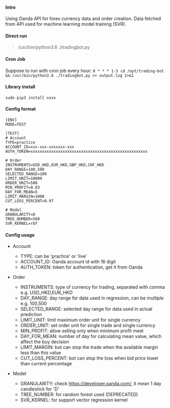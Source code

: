 #### Intro
Using Oanda API for forex currency data and order creation.
Data fetched from API used for machine learning model training (SVR).

#### Direct run
> /usr/bin/python3.6 ./tradingbot.py

#### Cron Job
Suppose to run with cron job every hour:
`0 * * * 1-5 cd /opt/trading-bot && /usr/bin/python3.6 ./tradingbot.py >> output.log 2>&1`

#### Library install
`sudo pip3 install xxxx`

#### Config format
```
[ENV]
MODE=TEST

[TEST]
# Account
TYPE=practice
ACCOUNT_ID=xxx-xxx-xxxxxxx-xxx
AUTH_TOKEN=xxxxxxxxxxxxxxxxxxxxxxxxxxxxxxxxxxxxxxxxxxxxxxxxxxx

# Order
INSTRUMENTS=USD_HKD,EUR_HKD,GBP_HKD,CHF_HKD
DAY_RANGE=100,500
SELECTED_RANGE=100
LIMIT_UNIT=10000
ORDER_UNIT=500
MIN_PROFIT=0.03
DAY_FOR_MEAN=5
LIMIT_MARGIN=1000
CUT_LOSS_PERCENT=0.97

# Model
GRANULARITY=D
TREE_NUMBER=500
SVR_KERNEL=rbf
```

#### Config usage
- Account
    - TYPE: can be 'practice' or 'live'
    - ACCOUNT_ID: Oanda account id with 16 digit
    - AUTH_TOKEN: token for authentication, get it from Oanda

- Order
    - INSTRUMENTS: type of currency for trading, separated with comma e.g. USD_HKD,EUR_HKD
    - DAY_RANGE: day range for data used in regression, can be multiple e.g. 100,500 
    - SELECTED_RANGE: selected day range for data used in actual prediction
    - LIMIT_UNIT: limit maximum order unit for single currency
    - ORDER_UNIT: set order unit for single trade and single currency
    - MIN_PROFIT: allow selling only when minimum profit meet
    - DAY_FOR_MEAN: number of day for calculating mean value, which affect the buy decision
    - LIMIT_MARGIN: bot can stop the trade when the available margin less than this value
    - CUT_LOSS_PERCENT: bot can stop the loss when bid price lower than current percentage
    
- Model
    - GRANULARITY: check https://developer.oanda.com/, it mean 1 day candlestick for 'D'
    - TREE_NUMBER: for random forest used (DEPRECATED)
    - SVR_KERNEL: for support vector regression kernel    
